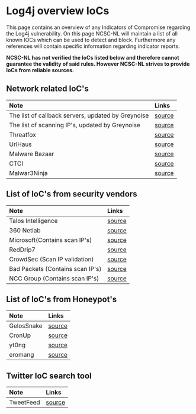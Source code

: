 # Log4j overview IoCs

This page contains an overview of any Indicators of Compromise regarding the Log4j vulnerability. On this page NCSC-NL will maintain a list of all known IOCs which can be used to detect and block. Furthermore any references will contain specific information regarding indicator reports.

**NCSC-NL has not verified the IoCs listed below and therefore cannot guarantee the validity of said rules.
However NCSC-NL strives to provide IoCs from reliable sources.**

## Network related IoC's
| Note     | Links |
|:----------------|:----------------|
| The list of callback servers, updated by Greynoise  | [source](https://gist.github.com/superducktoes/9b742f7b44c71b4a0d19790228ce85d8) |
| The list of scanning IP's, updated by Greynoise  | [source](https://gist.github.com/gnremy/c546c7911d5f876f263309d7161a7217) |
| Threatfox  | [source](https://threatfox.abuse.ch/browse/tag/log4j/) |
| UrlHaus  | [source](https://urlhaus.abuse.ch/browse/tag/log4j/) |
| Malware Bazaar | [source](https://bazaar.abuse.ch/browse/tag/log4j/) |
| CTCI | [source](https://docs.google.com/spreadsheets/d/e/2PACX-1vT1hFu_VlZazvc_xsNvXK2GJbPBCDvhgjfCTbNHJoP6ySFu05sIN09neV73tr-oYm8lo42qI_Y0whNB/pubhtml#) |
| Malwar3Ninja | [source](https://twitter.com/bad_packets/status/1469225135504650240)|


## List of IoC's from security vendors

| Note     | Links |
|:----------------|:----------------|
| Talos Intelligence  | [source](https://blog.talosintelligence.com/2021/12/apache-log4j-rce-vulnerability.html)|
| 360 Netlab  | [source](https://blog.netlab.360.com/threat-alert-log4j-vulnerability-has-been-adopted-by-two-linux-botnet)|
| Microsoft(Contains scan IP's) | [source](https://raw.githubusercontent.com/Azure/Azure-Sentinel/master/Sample%20Data/Feeds/Log4j_IOC_List.csv)|
| RedDrip7 | [source](https://github.com/RedDrip7/Log4Shell_CVE-2021-44228_related_attacks_IOCs)|
| CrowdSec (Scan IP validation)| [source](https://gist.github.com/blotus/f87ed46718bfdc634c9081110d243166)|
| Bad Packets (Contains scan IP's)| [source](https://gist.github.com/blotus/f87ed46718bfdc634c9081110d243166)|
| NCC Group (Contains scan IP's) | [source](https://research.nccgroup.com/2021/12/12/log4shell-reconnaissance-and-post-exploitation-network-detection/)|

## List of IoC's from Honeypot's
| Note     | Links |
|:----------------|:----------------|
| GelosSnake  | [source](https://twitter.com/GelosSnake/status/1469341429541576715)|
| CronUp  | [source](https://github.com/CronUp/Malware-IOCs/blob/main/2021-12-11_Log4Shell_Botnets)|
| yt0ng  | [source](https://gist.github.com/yt0ng/8a87f4328c8c6cde327406ef11e68726)|
| eromang | [source](https://github.com/eromang/researches/tree/main/CVE-2021-44228)|


## Twitter IoC search tool
| Note     | Links |
|:----------------|:----------------|
| TweetFeed  | [source](https://twitter.com/0xdaniellopez/status/1470029308152487940?s=21)|
